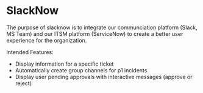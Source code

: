 # SlackNow
The purpose of slacknow is to integrate our communciation platform (Slack, MS Team) and our ITSM platform (ServiceNow) to create a better user experience for the organization.

Intended Features:
* Display information for a specific ticket
* Automatically create group channels for p1 incidents
* Display user pending approvals with interactive messages (approve or reject)
